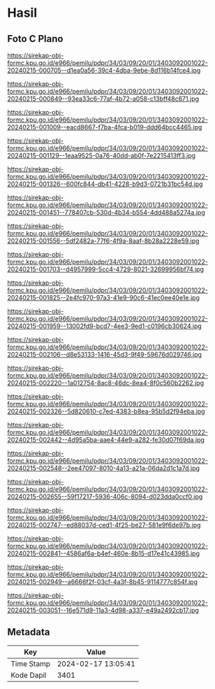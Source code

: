# Hasil

## Foto C Plano

https://sirekap-obj-formc.kpu.go.id/e966/pemilu/pdpr/34/03/09/20/01/3403092001022-20240215-000705--d1ea0a56-39c4-4dba-9ebe-8d116b14fce4.jpg

https://sirekap-obj-formc.kpu.go.id/e966/pemilu/pdpr/34/03/09/20/01/3403092001022-20240215-000849--93ea33c6-77af-4b72-a058-c13bff48c671.jpg

https://sirekap-obj-formc.kpu.go.id/e966/pemilu/pdpr/34/03/09/20/01/3403092001022-20240215-001009--eacd8667-f7ba-4fca-b019-ddd64bcc4465.jpg

https://sirekap-obj-formc.kpu.go.id/e966/pemilu/pdpr/34/03/09/20/01/3403092001022-20240215-001129--1eaa9525-0a76-40dd-ab0f-7e2215413ff3.jpg

https://sirekap-obj-formc.kpu.go.id/e966/pemilu/pdpr/34/03/09/20/01/3403092001022-20240215-001326--600fc844-db41-4228-b9d3-0721b31bc54d.jpg

https://sirekap-obj-formc.kpu.go.id/e966/pemilu/pdpr/34/03/09/20/01/3403092001022-20240215-001451--778407cb-530d-4b34-b554-4dd488a5274a.jpg

https://sirekap-obj-formc.kpu.go.id/e966/pemilu/pdpr/34/03/09/20/01/3403092001022-20240215-001556--5df2482a-77f6-4f9a-8aaf-8b28a2228e59.jpg

https://sirekap-obj-formc.kpu.go.id/e966/pemilu/pdpr/34/03/09/20/01/3403092001022-20240215-001703--d4957999-5cc4-4729-8021-32699956bf74.jpg

https://sirekap-obj-formc.kpu.go.id/e966/pemilu/pdpr/34/03/09/20/01/3403092001022-20240215-001825--2e4fc970-97a3-41e9-90c6-41ec0ee40e1e.jpg

https://sirekap-obj-formc.kpu.go.id/e966/pemilu/pdpr/34/03/09/20/01/3403092001022-20240215-001959--13002fd9-bcd7-4ee3-9ed1-c0196cb30624.jpg

https://sirekap-obj-formc.kpu.go.id/e966/pemilu/pdpr/34/03/09/20/01/3403092001022-20240215-002106--d8e53133-1416-45d3-9f49-59676d029746.jpg

https://sirekap-obj-formc.kpu.go.id/e966/pemilu/pdpr/34/03/09/20/01/3403092001022-20240215-002220--1a012754-8ac8-46dc-8ea4-8f0c560b2262.jpg

https://sirekap-obj-formc.kpu.go.id/e966/pemilu/pdpr/34/03/09/20/01/3403092001022-20240215-002326--5d820610-c7ed-4383-b8ea-95b5d2f94eba.jpg

https://sirekap-obj-formc.kpu.go.id/e966/pemilu/pdpr/34/03/09/20/01/3403092001022-20240215-002442--4d95a5ba-aae4-44e9-a282-fe30d07f69da.jpg

https://sirekap-obj-formc.kpu.go.id/e966/pemilu/pdpr/34/03/09/20/01/3403092001022-20240215-002548--2ee47097-8010-4a13-a21a-06da2d1c1a7d.jpg

https://sirekap-obj-formc.kpu.go.id/e966/pemilu/pdpr/34/03/09/20/01/3403092001022-20240215-002655--59f17217-5936-406c-8094-d023dda0ccf0.jpg

https://sirekap-obj-formc.kpu.go.id/e966/pemilu/pdpr/34/03/09/20/01/3403092001022-20240215-002747--ed88037d-ced1-4f25-be27-581e9f6de97b.jpg

https://sirekap-obj-formc.kpu.go.id/e966/pemilu/pdpr/34/03/09/20/01/3403092001022-20240215-002841--4586af6a-b4ef-460e-8b15-d17e41c43985.jpg

https://sirekap-obj-formc.kpu.go.id/e966/pemilu/pdpr/34/03/09/20/01/3403092001022-20240215-002949--a6666f2f-03cf-4a3f-8b45-9114777c854f.jpg

https://sirekap-obj-formc.kpu.go.id/e966/pemilu/pdpr/34/03/09/20/01/3403092001022-20240215-003051--16e571d9-11a3-4d98-a337-e49a2492cb17.jpg


## Metadata

| Key        | Value               |
| ---------- | ------------------- |
| Time Stamp | 2024-02-17 13:05:41 |
| Kode Dapil | 3401                |



